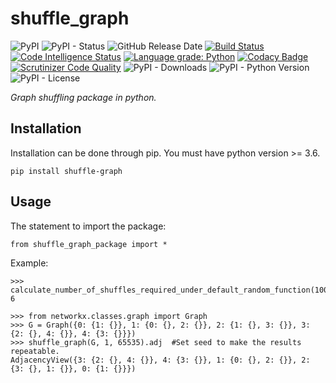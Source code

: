 # shuffle_graph

![PyPI](https://img.shields.io/pypi/v/shuffle_graph?color=red)
![PyPI - Status](https://img.shields.io/pypi/status/shuffle_graph)
![GitHub Release Date](https://img.shields.io/github/release-date/fsssosei/shuffle_graph)
[![Build Status](https://scrutinizer-ci.com/g/fsssosei/shuffle_graph/badges/build.png?b=master)](https://scrutinizer-ci.com/g/fsssosei/shuffle_graph/build-status/master)
[![Code Intelligence Status](https://scrutinizer-ci.com/g/fsssosei/shuffle_graph/badges/code-intelligence.svg?b=master)](https://scrutinizer-ci.com/code-intelligence)
[![Language grade: Python](https://img.shields.io/lgtm/grade/python/g/fsssosei/shuffle_graph.svg?logo=lgtm&logoWidth=18)](https://lgtm.com/projects/g/fsssosei/shuffle_graph/context:python)
[![Codacy Badge](https://api.codacy.com/project/badge/Grade/eee9f9c7d45a49808774f88351942b7b)](https://www.codacy.com/manual/fsssosei/shuffle_graph?utm_source=github.com&amp;utm_medium=referral&amp;utm_content=fsssosei/shuffle_graph&amp;utm_campaign=Badge_Grade)
[![Scrutinizer Code Quality](https://scrutinizer-ci.com/g/fsssosei/shuffle_graph/badges/quality-score.png?b=master)](https://scrutinizer-ci.com/g/fsssosei/shuffle_graph/?branch=master)
![PyPI - Downloads](https://img.shields.io/pypi/dw/shuffle_graph?label=PyPI%20-%20Downloads)
![PyPI - Python Version](https://img.shields.io/pypi/pyversions/shuffle_graph)
![PyPI - License](https://img.shields.io/pypi/l/shuffle_graph)

*Graph shuffling package in python.*

## Installation

Installation can be done through pip. You must have python version >= 3.6.

	pip install shuffle-graph

## Usage

The statement to import the package:

	from shuffle_graph_package import *
	
Example:

	>>> calculate_number_of_shuffles_required_under_default_random_function(10000)
	6

	>>> from networkx.classes.graph import Graph
	>>> G = Graph({0: {1: {}}, 1: {0: {}, 2: {}}, 2: {1: {}, 3: {}}, 3: {2: {}, 4: {}}, 4: {3: {}}})
	>>> shuffle_graph(G, 1, 65535).adj  #Set seed to make the results repeatable.
	AdjacencyView({3: {2: {}, 4: {}}, 4: {3: {}}, 1: {0: {}, 2: {}}, 2: {3: {}, 1: {}}, 0: {1: {}}})
